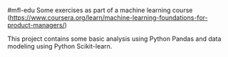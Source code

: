 #mfl-edu
Some exercises as part of a machine learning course (https://www.coursera.org/learn/machine-learning-foundations-for-product-managers/)

This project contains some basic analysis using Python Pandas and data modeling using Python Scikit-learn. 

